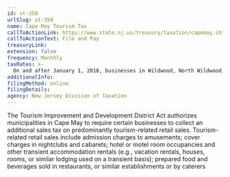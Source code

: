 ```yaml
---
id: st-350
urlSlug: st-350
name: Cape May Tourism Tax
callToActionLink: https://www.state.nj.us/treasury/taxation/capemay.shtml
callToActionText: File and Pay
treasuryLink:
extension: false
frequency: Monthly
taxRates: >-
  On and after January 1, 2018, businesses in Wildwood, North Wildwood, and Wildwood Crest that are subject to the Tourism Tax, will collect the 2% Tourism Tax and 6.625% Sales Tax, for a combined rate of 8.625% on tourism-related sales. This is in addition to the 1.85% Tourism Assessment and the 3.15% State Occupancy Fee on hotel occupancies.
additionalInfo:
filingMethod: online
filingDetails:
agency: New Jersey Division of Taxation
---
```


The Tourism Improvement and Development District Act authorizes municipalities in Cape May to require certain businesses to collect an additional sales tax on predominantly tourism-related retail sales. Tourism-related retail sales include admission charges to amusements; cover charges in nightclubs and cabarets; hotel or motel room occupancies and other transient accommodation rentals (e.g., vacation rentals, houses, rooms, or similar lodging used on a transient basis); prepared food and beverages sold in restaurants, or similar establishments or by caterers
